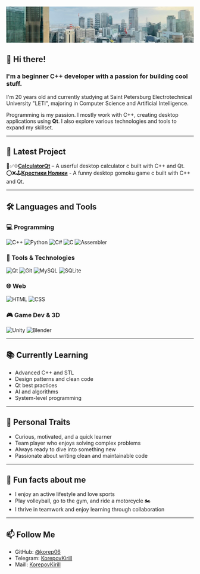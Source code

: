 ![Header](https://github.com/korep06/korep06/blob/main/assets/photo.jpg)

## 👋 Hi there!

### I'm a beginner C++ developer with a passion for building cool stuff.

I'm 20 years old and currently studying at Saint Petersburg Electrotechnical University "LETI", majoring in Computer Science and Artificial Intelligence.

Programming is my passion. I mostly work with C++, creating desktop applications using **Qt**. I also explore various technologies and tools to expand my skillset.

---

## 🚀 Latest Project


🧮✅️➗[**CalculatorQt**](https://github.com/korep06/UI_calculator.git) – A userful desktop calculator c built with C++ and Qt.  
⭕❌🕹️[**Крестики Нолики**](https://github.com/korep06/GomokuQt.git) - A funny desktop gomoku game c built with C++ and Qt.

---

## 🛠️ Languages and Tools

### 💻 Programming
![C++](https://img.shields.io/badge/C++-00599C?style=for-the-badge&logo=c%2b%2b&logoColor=white)
![Python](https://img.shields.io/badge/Python-3776AB?style=for-the-badge&logo=python&logoColor=white)
![C#](https://img.shields.io/badge/C%23-239120?style=for-the-badge&logo=c-sharp&logoColor=white)
![C](https://img.shields.io/badge/C-00599C?style=for-the-badge&logo=c&logoColor=white)
![Assembler](https://img.shields.io/badge/Assembler-6E4C13?style=for-the-badge&logo=asm&logoColor=white)

### 🧰 Tools & Technologies
![Qt](https://img.shields.io/badge/Qt-41CD52?style=for-the-badge&logo=qt&logoColor=white)
![Git](https://img.shields.io/badge/Git-F05032?style=for-the-badge&logo=git&logoColor=white)
![MySQL](https://img.shields.io/badge/MySQL-00758F?style=for-the-badge&logo=mysql&logoColor=white)
![SQLite](https://img.shields.io/badge/SQLite-003B57?style=for-the-badge&logo=sqlite&logoColor=white)

### 🌐 Web
![HTML](https://img.shields.io/badge/HTML5-E34F26?style=for-the-badge&logo=html5&logoColor=white)
![CSS](https://img.shields.io/badge/CSS3-1572B6?style=for-the-badge&logo=css3&logoColor=white)

### 🎮 Game Dev & 3D
![Unity](https://img.shields.io/badge/Unity-000000?style=for-the-badge&logo=unity&logoColor=white)
![Blender](https://img.shields.io/badge/Blender-F5792A?style=for-the-badge&logo=blender&logoColor=white)

---

## 📚 Currently Learning

- Advanced C++ and STL
- Design patterns and clean code
- Qt best practices
- AI and algorithms
- System-level programming

---

## 🎯 Personal Traits

- Curious, motivated, and a quick learner  
- Team player who enjoys solving complex problems  
- Always ready to dive into something new  
- Passionate about writing clean and maintainable code

---

## 🏐 Fun facts about me

- I enjoy an active lifestyle and love sports  
- Play volleyball, go to the gym, and ride a motorcycle 🏍️  
- I thrive in teamwork and enjoy learning through collaboration

---

## 📫 Follow Me

- GitHub: [@korep06](https://github.com/korep06)
- Telegram: [KorepovKirill](https://t.me/whokirusha)
- Maill: [KorepovKirill](mailto:korepov.kirill@mail.ru)

